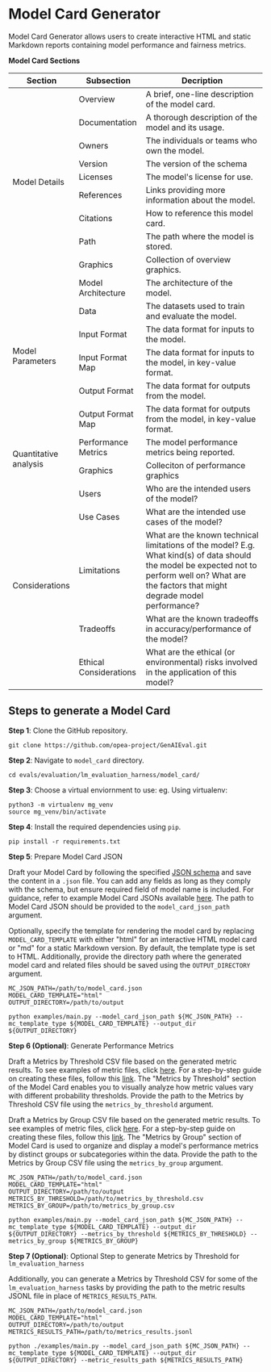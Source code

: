 # Model Card Generator

Model Card Generator allows users to create interactive HTML and static Markdown reports  containing model performance and fairness metrics. 

**Model Card Sections**

<table class="tg">
<thead>
  <tr>
    <th class="tg-0pky">Section<br></th>
    <th class="tg-0pky">Subsection</th>
    <th class="tg-73oq">Decription</th>
  </tr>
</thead>
<tbody>
  <tr>
    <td class="tg-0pky" rowspan="9">Model Details</td>
    <td class="tg-0pky">Overview</td>
    <td class="tg-0pky">A brief, one-line description of the model card.</td>
  </tr>
  <tr>
    <td class="tg-0pky">Documentation</td>
    <td class="tg-0pky">A thorough description of the model and its usage.</td>
  </tr>
  <tr>
    <td class="tg-0pky">Owners</td>
    <td class="tg-0pky">The individuals or teams who own the model.</td>
  </tr>
  <tr>
    <td class="tg-0pky">Version</td>
    <td class="tg-0pky">The version of the schema</td>
  </tr>
  <tr>
    <td class="tg-0pky">Licenses</td>
    <td class="tg-0pky">The model's license for use.</td>
  </tr>
  <tr>
    <td class="tg-0pky">References</td>
    <td class="tg-0pky">Links providing more information about the model.</td>
  </tr>
  <tr>
    <td class="tg-0pky">Citations</td>
    <td class="tg-0pky">How to reference this model card.</td>
  </tr>
  <tr>
    <td class="tg-0pky">Path</td>
    <td class="tg-0pky">The path where the model is stored.</td>
  </tr>
  <tr>
    <td class="tg-0pky">Graphics</td>
    <td class="tg-0pky">Collection of overview graphics.</td>
  </tr>
  <tr>
    <td class="tg-0pky" rowspan="6">Model Parameters</td>
    <td class="tg-0pky">Model Architecture</td>
    <td class="tg-0pky">The architecture of the model.</td>
  </tr>
  <tr>
    <td class="tg-0pky">Data</td>
    <td class="tg-0pky">The datasets used to train and evaluate the model.</td>
  </tr>
  <tr>
    <td class="tg-0pky">Input Format</td>
    <td class="tg-0pky">The data format for inputs to the model.</td>
  </tr>
  <tr>
    <td class="tg-0pky">Input Format Map</td>
    <td class="tg-0pky">The data format for inputs to the model, in key-value format.</td>
  </tr>
  <tr>
    <td class="tg-0pky">Output Format</td>
    <td class="tg-0pky">The data format for outputs from the model.</td>
  </tr>
  <tr>
    <td class="tg-0pky">Output Format Map</td>
    <td class="tg-0pky">The data format for outputs from the model, in key-value format.</td>
  </tr>
  <tr>
    <td class="tg-0pky" rowspan="2">Quantitative analysis</td>
    <td class="tg-0pky">Performance Metrics</td>
    <td class="tg-0pky">The model performance metrics being reported.</td>
  </tr>
  <tr>
    <td class="tg-0pky">Graphics</td>
    <td class="tg-0pky">Colleciton of performance graphics</td>
  </tr>
  <tr>
    <td class="tg-0pky" rowspan="5">Considerations</td>
    <td class="tg-0pky">Users</td>
    <td class="tg-0pky">Who are the intended users of the model?</td>
  </tr>
  <tr>
    <td class="tg-0pky">Use Cases</td>
    <td class="tg-0pky">What are the intended use cases of the model?</td>
  </tr>
  <tr>
    <td class="tg-0pky">Limitations</td>
    <td class="tg-0pky">What are the known technical limitations of the model? E.g. What kind(s) of data should the model be expected not to perform well on? What are the factors that might degrade model performance?</td>
  </tr>
  <tr>
    <td class="tg-0pky">Tradeoffs</td>
    <td class="tg-0pky">What are the known tradeoffs in accuracy/performance of the model?</td>
  </tr>
  <tr>
    <td class="tg-0pky">Ethical Considerations</td>
    <td class="tg-0pky">What are the ethical (or environmental) risks involved in the application of this model?</td>
  </tr>
</tbody>
</table>

## Steps to generate a Model Card

**Step 1**: Clone the GitHub repository.

```shell
git clone https://github.com/opea-project/GenAIEval.git
```

**Step 2**: Navigate to `model_card` directory.

```shell
cd evals/evaluation/lm_evaluation_harness/model_card/
```

**Step 3**: Choose a virtual enviornment to use: eg. Using virtualenv:

```shell
python3 -m virtualenv mg_venv
source mg_venv/bin/activate
```

**Step 4**: Install the required dependencies using `pip`.

```shell
pip install -r requirements.txt
```

**Step 5**: Prepare Model Card JSON

Draft your Model Card by following the specified [JSON schema](https://github.com/intel/intel-xai-tools/blob/main/model_card_gen/intel_ai_safety/model_card_gen/schema/v0.0.1/model_card.schema.json) and save the content in a `.json` file. You can add any fields as long as they comply with the schema, but ensure required field of model name is included. 
For guidance, refer to example Model Card JSONs available [here](https://github.com/intel/intel-xai-tools/tree/main/model_card_gen/intel_ai_safety/model_card_gen/docs/examples/json). The path to Model Card JSON should be provided to the `model_card_json_path` argument. 

Optionally, specify the template for rendering the model card by replacing `MODEL_CARD_TEMPLATE` with either "html" for an interactive HTML model card or "md" for a static Markdown version. By default, the template type is set to HTML. 
Additionally, provide the directory path where the generated model card and related files should be saved using the `OUTPUT_DIRECTORY` argument.

```shell
MC_JSON_PATH=/path/to/model_card.json
MODEL_CARD_TEMPLATE="html"
OUTPUT_DIRECTORY=/path/to/output

python examples/main.py --model_card_json_path ${MC_JSON_PATH} --mc_template_type ${MODEL_CARD_TEMPLATE} --output_dir ${OUTPUT_DIRECTORY}
```

**Step 6 (Optional)**: Generate Performance Metrics

Draft a Metrics by Threshold CSV file based on the generated metric results. To see examples of metric files, click [here](https://github.com/intel/intel-xai-tools/tree/main/model_card_gen/intel_ai_safety/model_card_gen/docs/examples/csv). 
For a step-by-step guide on creating these files, follow this [link](https://github.com/intel/intel-xai-tools/blob/main/notebooks/model_card_gen/hugging_face_model_card/hugging-face-model-card.ipynb). The "Metrics by Threshold" section of the Model Card enables you to visually analyze how metric values vary with different probability thresholds. 
Provide the path to the Metrics by Threshold CSV file using the `metrics_by_threshold` argument. 


Draft a Metrics by Group CSV file based on the generated metric results. To see examples of metric files, click [here](https://github.com/intel/intel-xai-tools/tree/main/model_card_gen/intel_ai_safety/model_card_gen/docs/examples/csv). 
For a step-by-step guide on creating these files, follow this [link](https://github.com/intel/intel-xai-tools/blob/main/notebooks/model_card_gen/hugging_face_model_card/hugging-face-model-card.ipynb). The "Metrics by Group" section of Model Card is used to organize and display a model's performance metrics by distinct groups or subcategories within the data. Provide the path to the Metrics by Group CSV file using the `metrics_by_group` argument. 

```shell
MC_JSON_PATH=/path/to/model_card.json
MODEL_CARD_TEMPLATE="html"
OUTPUT_DIRECTORY=/path/to/output
METRICS_BY_THRESHOLD=/path/to/metrics_by_threshold.csv
METRICS_BY_GROUP=/path/to/metrics_by_group.csv

python examples/main.py --model_card_json_path ${MC_JSON_PATH} --mc_template_type ${MODEL_CARD_TEMPLATE} --output_dir ${OUTPUT_DIRECTORY} --metrics_by_threshold ${METRICS_BY_THRESHOLD} --metrics_by_group ${METRICS_BY_GROUP}
```

**Step 7 (Optional)**: Optional Step to generate Metrics by Threshold for `lm_evaluation_harness`

Additionally, you can generate a Metrics by Threshold CSV for some of the `lm_evaluation_harness` tasks by providing the path to the metric results JSONL file in place of `METRICS_RESULTS_PATH`.

```shell
MC_JSON_PATH=/path/to/model_card.json
MODEL_CARD_TEMPLATE="html"
OUTPUT_DIRECTORY=/path/to/output
METRICS_RESULTS_PATH=/path/to/metrics_results.jsonl

python ./examples/main.py --model_card_json_path ${MC_JSON_PATH} --mc_template_type ${MODEL_CARD_TEMPLATE} --output_dir ${OUTPUT_DIRECTORY} --metric_results_path ${METRICS_RESULTS_PATH}
```